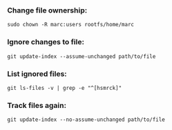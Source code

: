 ### Change file ownership:

```
sudo chown -R marc:users rootfs/home/marc
```

### Ignore changes to file:

```
git update-index --assume-unchanged path/to/file
```

### List ignored files:

```
git ls-files -v | grep -e "^[hsmrck]"
```

### Track files again:

```
git update-index --no-assume-unchanged path/to/file
```
